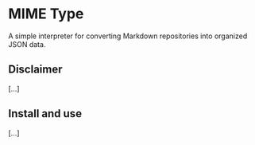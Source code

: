 # MIME Type

A simple interpreter for converting Markdown repositories into organized JSON data.

## Disclaimer

[...]

## Install and use

[...]
